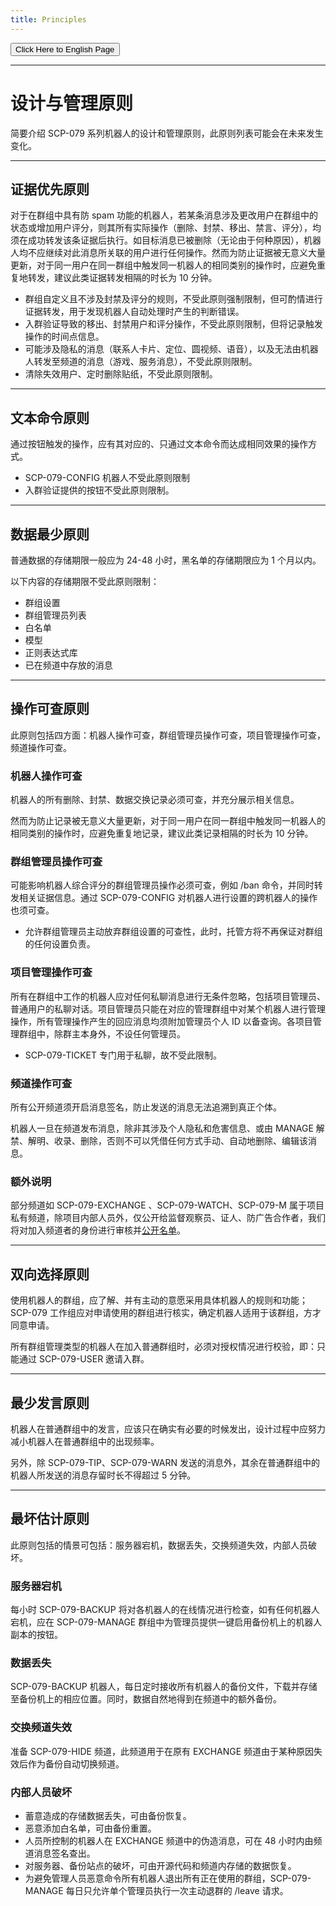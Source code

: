 ```yaml
---
title: Principles
---
```


<link rel="stylesheet" href="/css/chinese.css">
<button onmouseover="PlaySound('totop1')" onmouseout="StopSound('totop1')" onclick="window.location.href = '/principles/';" class="en">Click Here to English Page</button>

---

# 设计与管理原则

简要介绍 SCP-079 系列机器人的设计和管理原则，此原则列表可能会在未来发生变化。

---

## 证据优先原则

对于在群组中具有防 spam 功能的机器人，若某条消息涉及更改用户在群组中的状态或增加用户评分，则其所有实际操作（删除、封禁、移出、禁言、评分），均须在成功转发该条证据后执行。如目标消息已被删除（无论由于何种原因），机器人均不应继续对此消息所关联的用户进行任何操作。然而为防止证据被无意义大量更新，对于同一用户在同一群组中触发同一机器人的相同类别的操作时，应避免重复地转发，建议此类证据转发相隔的时长为 10 分钟。

- 群组自定义且不涉及封禁及评分的规则，不受此原则强制限制，但可酌情进行证据转发，用于发现机器人自动处理时产生的判断错误。
- 入群验证导致的移出、封禁用户和评分操作，不受此原则限制，但将记录触发操作的时间点信息。
- 可能涉及隐私的消息（联系人卡片、定位、圆视频、语音），以及无法由机器人转发至频道的消息（游戏、服务消息），不受此原则限制。
- 清除失效用户、定时删除贴纸，不受此原则限制。

---

## 文本命令原则

通过按钮触发的操作，应有其对应的、只通过文本命令而达成相同效果的操作方式。

- SCP-079-CONFIG 机器人不受此原则限制
- 入群验证提供的按钮不受此原则限制。

---

## 数据最少原则

普通数据的存储期限一般应为 24-48 小时，黑名单的存储期限应为 1 个月以内。

以下内容的存储期限不受此原则限制：

- 群组设置
- 群组管理员列表
- 白名单
- 模型
- 正则表达式库
- 已在频道中存放的消息

---

## 操作可查原则

此原则包括四方面：机器人操作可查，群组管理员操作可查，项目管理操作可查，频道操作可查。

### 机器人操作可查

机器人的所有删除、封禁、数据交换记录必须可查，并充分展示相关信息。

然而为防止记录被无意义大量更新，对于同一用户在同一群组中触发同一机器人的相同类别的操作时，应避免重复地记录，建议此类记录相隔的时长为 10 分钟。

### 群组管理员操作可查

可能影响机器人综合评分的群组管理员操作必须可查，例如 /ban 命令，并同时转发相关证据信息。通过 SCP-079-CONFIG 对机器人进行设置的跨机器人的操作也须可查。

- 允许群组管理员主动放弃群组设置的可查性，此时，托管方将不再保证对群组的任何设置负责。

### 项目管理操作可查

所有在群组中工作的机器人应对任何私聊消息进行无条件忽略，包括项目管理员、普通用户的私聊对话。项目管理员只能在对应的管理群组中对某个机器人进行管理操作，所有管理操作产生的回应消息均须附加管理员个人 ID 以备查询。各项目管理群组中，除群主本身外，不设任何管理员。

- SCP-079-TICKET 专门用于私聊，故不受此限制。

### 频道操作可查

所有公开频道须开启消息签名，防止发送的消息无法追溯到真正个体。

机器人一旦在频道发布消息，除非其涉及个人隐私和危害信息、或由 MANAGE 解禁、解明、收录、删除，否则不可以凭借任何方式手动、自动地删除、编辑该消息。

### 额外说明

部分频道如 SCP-079-EXCHANGE 、SCP-079-WATCH、SCP-079-M 属于项目私有频道，除项目内部人员外，仅公开给监督观察员、证人、防广告合作者，我们将对加入频道者的身份进行审核并[公开名单](/transparency/)。

---

## 双向选择原则

使用机器人的群组，应了解、并有主动的意愿采用具体机器人的规则和功能； SCP-079 工作组应对申请使用的群组进行核实，确定机器人适用于该群组，方才同意申请。

所有群组管理类型的机器人在加入普通群组时，必须对授权情况进行校验，即：只能通过 SCP-079-USER 邀请入群。

---

## 最少发言原则

机器人在普通群组中的发言，应该只在确实有必要的时候发出，设计过程中应努力减小机器人在普通群组中的出现频率。

另外，除 SCP-079-TIP、SCP-079-WARN 发送的消息外，其余在普通群组中的机器人所发送的消息存留时长不得超过 5 分钟。

---

## 最坏估计原则

此原则包括的情景可包括：服务器宕机，数据丢失，交换频道失效，内部人员破坏。

### 服务器宕机

每小时 SCP-079-BACKUP 将对各机器人的在线情况进行检查，如有任何机器人宕机，应在 SCP-079-MANAGE 群组中为管理员提供一键启用备份机上的机器人副本的按钮。

### 数据丢失

SCP-079-BACKUP 机器人，每日定时接收所有机器人的备份文件，下载并存储至备份机上的相应位置。同时，数据自然地得到在频道中的额外备份。

### 交换频道失效

准备 SCP-079-HIDE 频道，此频道用于在原有 EXCHANGE 频道由于某种原因失效后作为备份自动切换频道。

### 内部人员破坏

- 蓄意造成的存储数据丢失，可由备份恢复。
- 恶意添加白名单，可由备份重置。
- 人员所控制的机器人在 EXCHANGE 频道中的伪造消息，可在 48 小时内由频道消息签名查出。
- 对服务器、备份站点的破坏，可由开源代码和频道内存储的数据恢复。
- 为避免管理人员恶意命令所有机器人退出所有正在使用的群组，SCP-079-MANAGE 每日只允许单个管理员执行一次主动退群的 /leave 请求。

<audio src="/audio/door/dooropenpage.ogg" autoplay></audio>
